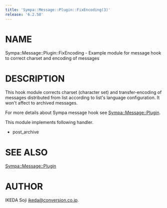 ```yaml
---
title: 'Sympa::Message::Plugin::FixEncoding(3)'
release: '6.2.58'
---
```


# NAME

Sympa::Message::Plugin::FixEncoding -
Example module for message hook to correct charset and encoding of messages

# DESCRIPTION

This hook module corrects charset (character set) and transfer-encoding
of messages distributed from list according to list's language configuration.
It won't affect to archived messages.

For more details about Sympa message hook see [Sympa::Message::Plugin](./Sympa-Message-Plugin.3.md).

This module implements following handler.

- post\_archive

# SEE ALSO

[Sympa::Message::Plugin](./Sympa-Message-Plugin.3.md)

# AUTHOR

IKEDA Soji <ikeda@conversion.co.jp>.
